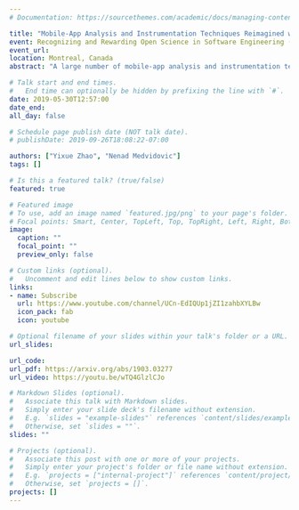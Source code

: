```yaml
---
# Documentation: https://sourcethemes.com/academic/docs/managing-content/

title: "Mobile-App Analysis and Instrumentation Techniques Reimagined with DECREE [ROSE Festival Lightning Talk]"
event: Recognizing and Rewarding Open Science in Software Engineering (ROSE Festival)
event_url:
location: Montreal, Canada
abstract: "A large number of mobile-app analysis and instrumentation techniques have emerged in the past decade. However, those techniques' components are difficult to extract and reuse outside their original tools, their evaluation results are hard to reproduce, and the tools themselves are hard to compare. This paper introduces DECREE, an infrastructure intended to guide such techniques to be reproducible, practical, reusable, and easy to adopt in practice. DECREE allows researchers and developers to easily discover existing solutions to their needs, enables unbiased and reproducible evaluation, and supports easy construction and execution of replication studies. The paper describes DECREE's three modules and its potential to fundamentally alter how research is conducted in this area."

# Talk start and end times.
#   End time can optionally be hidden by prefixing the line with `#`.
date: 2019-05-30T12:57:00
date_end: 
all_day: false

# Schedule page publish date (NOT talk date).
# publishDate: 2019-09-26T18:08:22-07:00

authors: ["Yixue Zhao", "Nenad Medvidovic"]
tags: []

# Is this a featured talk? (true/false)
featured: true

# Featured image
# To use, add an image named `featured.jpg/png` to your page's folder. 
# Focal points: Smart, Center, TopLeft, Top, TopRight, Left, Right, BottomLeft, Bottom, BottomRight.
image:
  caption: ""
  focal_point: ""
  preview_only: false

# Custom links (optional).
#   Uncomment and edit lines below to show custom links.
links:
- name: Subscribe
  url: https://www.youtube.com/channel/UCn-EdIQUp1jZI1zahbXYLBw
  icon_pack: fab
  icon: youtube

# Optional filename of your slides within your talk's folder or a URL.
url_slides:

url_code:
url_pdf: https://arxiv.org/abs/1903.03277
url_video: https://youtu.be/wTQ4GlzlCJo

# Markdown Slides (optional).
#   Associate this talk with Markdown slides.
#   Simply enter your slide deck's filename without extension.
#   E.g. `slides = "example-slides"` references `content/slides/example-slides.md`.
#   Otherwise, set `slides = ""`.
slides: ""

# Projects (optional).
#   Associate this post with one or more of your projects.
#   Simply enter your project's folder or file name without extension.
#   E.g. `projects = ["internal-project"]` references `content/project/deep-learning/index.md`.
#   Otherwise, set `projects = []`.
projects: []
---
```

